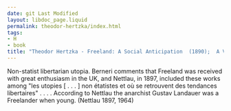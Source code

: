 ```yaml
---
date: git Last Modified
layout: libdoc_page.liquid
permalink: theodor-hertzka/index.html
tags:
- H
- book
title: "Theodor Hertzka - Freeland: A Social Anticipation  (1890);  A Visit to Freeland"
---
```


Non-statist libertarian utopia. Berneri comments  that Freeland was received with great enthusiasm in the UK, and Nettlau,  in 1897, included these works among "les utopies [ . . . ] non étatistes et où  se retrouvent des tendances libertaires" . . . . According to Nettlau the  anarchist Gustav Landauer was a Freelander when young. (Nettlau 1897, 1964)